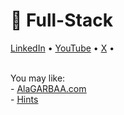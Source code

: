 # 🚀 Full-Stack

<a target="_blank" href="https://www.linkedin.com/in/ala-garbaa/">LinkedIn</a> •
<a target="_blank" href="https://www.youtube.com/@ala.garbaa">YouTube</a> •
<a target="_blank" href="https://x.com/ala_garbaa_pro">X</a> •

<br  />
You may like:   <br  />
- <a href="https://www.alagarbaa.com/"><u>AlaGARBAA.com</u></a> <br  />
- <a href="https://hints.alagarbaa.com/"><u>Hints</u></a> <br  />

